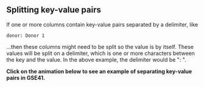 ## Splitting key-value pairs

If one or more columns contain key-value pairs separated by a delimiter, like

`donor: Donor 1`

...then these columns might need to be split so the value is by itself. These values will be split on a delimiter, which is one or more characters between the key and the value. In the above example, the delimiter would be ":&nbsp;".

**Click on the animation below to see an example of separating key-value pairs in GSE41.**

